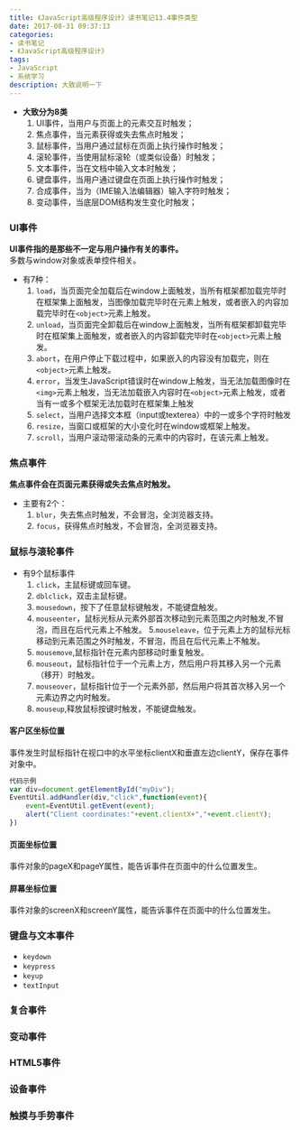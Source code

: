 ```yaml
---
title: 《JavaScript高级程序设计》读书笔记13.4事件类型
date: 2017-08-31 09:37:13
categories:
- 读书笔记
- 《JavaScript高级程序设计》
tags:
- JavaScript
- 系统学习
description: 大致说明一下
---
```

- **大致分为8类**
    1. UI事件，当用户与页面上的元素交互时触发；
    2. 焦点事件，当元素获得或失去焦点时触发；
    3. 鼠标事件，当用户通过鼠标在页面上执行操作时触发；
    4. 滚轮事件，当使用鼠标滚轮（或类似设备）时触发；
    5. 文本事件，当在文档中输入文本时触发；
    6. 键盘事件，当用户通过键盘在页面上执行操作时触发；
    7. 合成事件，当为（IME输入法编辑器）输入字符时触发；
    8. 变动事件，当底层DOM结构发生变化时触发；


### UI事件
**UI事件指的是那些不一定与用户操作有关的事件。**     
多数与window对象或表单控件相关。
- 有7种：
    1. `load`，当页面完全加载后在window上面触发，当所有框架都加载完毕时在框架集上面触发，当图像加载完毕时在<img>元素上触发，或者嵌入的内容加载完毕时在`<object>`元素上触发。
    2. `unload`，当页面完全卸载后在window上面触发，当所有框架都卸载完毕时在框架集上面触发，或者嵌入的内容卸载完毕时在`<object>`元素上触发。
    3. `abort`，在用户停止下载过程中，如果嵌入的内容没有加载完，则在`<object>`元素上触发。
    4. `error`，当发生JavaScript错误时在window上触发，当无法加载图像时在`<img>`元素上触发，当无法加载嵌入内容时在`<object>`元素上触发，或者当有一或多个框架无法加载时在框架集上触发
    5. `select`，当用户选择文本框（input或texterea）中的一或多个字符时触发
    6. `resize`，当窗口或框架的大小变化时在window或框架上触发。
    7. `scroll`，当用户滚动带滚动条的元素中的内容时，在该元素上触发。


### 焦点事件
**焦点事件会在页面元素获得或失去焦点时触发。**
- 主要有2个：
    1. `blur`，失去焦点时触发，不会冒泡，全浏览器支持。
    2. `focus`，获得焦点时触发，不会冒泡，全浏览器支持。

### 鼠标与滚轮事件
- 有9个鼠标事件
    1. `click`，主鼠标键或回车键。
    2. `dblclick`，双击主鼠标键。
    3. `mousedown`，按下了任意鼠标键触发，不能键盘触发。
    4. `mouseenter`，鼠标光标从元素外部首次移动到元素范围之内时触发,不冒泡，而且在后代元素上不触发。
    5.`mouseleave`，位于元素上方的鼠标光标移动到元素范围之外时触发，不冒泡，而且在后代元素上不触发。
    6. `mousemove`,鼠标指针在元素内部移动时重复触发。
    7. `mouseout`，鼠标指针位于一个元素上方，然后用户将其移入另一个元素（移开）时触发。
    8. `mouseover`，鼠标指针位于一个元素外部，然后用户将其首次移入另一个元素边界之内时触发。
    9. `mouseup`,释放鼠标按键时触发，不能键盘触发。

#### 客户区坐标位置
事件发生时鼠标指针在视口中的水平坐标clientX和垂直左边clientY，保存在事件对象中。
```javascript
代码示例
var div=document.getElementById("myDiv");
EventUtil.addHandler(div,"click",function(event){
    event=EventUtil.getEvent(event);
    alert("Client coordinates:"+event.clientX+","+event.clientY);
})
```

#### 页面坐标位置
事件对象的pageX和pageY属性，能告诉事件在页面中的什么位置发生。

#### 屏幕坐标位置
事件对象的screenX和screenY属性，能告诉事件在页面中的什么位置发生。

### 键盘与文本事件
- `keydown`
- `keypress`
- `keyup`
- `textInput`

### 复合事件
### 变动事件
### HTML5事件
### 设备事件
### 触摸与手势事件